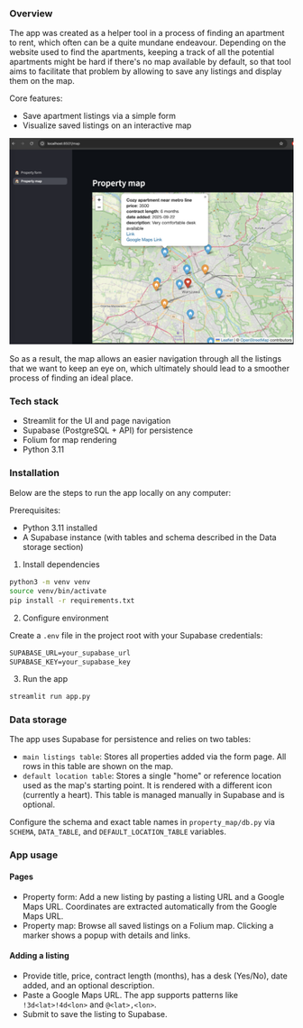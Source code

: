 ### Overview
The app was created as a helper tool in a process of finding an apartment to rent, which often can be a quite mundane endeavour. Depending on the website used to find the apartments, keeping a track of all the potential apartments might be hard if there's no map available by default, so that tool aims to facilitate that problem by allowing to save any listings and display them on the map.

Core features:
- Save apartment listings via a simple form
- Visualize saved listings on an interactive map

<img src="https://github.com/PrzemyslawKepka/property-map/blob/main/images/property_map.png" />

So as a result, the map allows an easier navigation through all the listings that we want to keep an eye on, which ultimately should lead to a smoother process of finding an ideal place.

### Tech stack

- Streamlit for the UI and page navigation
- Supabase (PostgreSQL + API) for persistence
- Folium for map rendering
- Python 3.11

### Installation

Below are the steps to run the app locally on any computer:

Prerequisites:
- Python 3.11 installed
- A Supabase instance (with tables and schema described in the Data storage section)

1) Install dependencies

```bash
python3 -m venv venv
source venv/bin/activate
pip install -r requirements.txt
```

2) Configure environment

Create a `.env` file in the project root with your Supabase credentials:

```env
SUPABASE_URL=your_supabase_url
SUPABASE_KEY=your_supabase_key
```

3) Run the app

```bash
streamlit run app.py
```

### Data storage

The app uses Supabase for persistence and relies on two tables:
  - `main listings table`: Stores all properties added via the form page. All rows in this table are shown on the map.
  - `default location table`: Stores a single "home" or reference location used as the map's starting point. It is rendered with a different icon (currently a heart). This table is managed manually in Supabase and is optional.

Configure the schema and exact table names in `property_map/db.py` via `SCHEMA`, `DATA_TABLE`, and `DEFAULT_LOCATION_TABLE` variables.

### App usage

#### Pages

- Property form: Add a new listing by pasting a listing URL and a Google Maps URL. Coordinates are extracted automatically from the Google Maps URL.
- Property map: Browse all saved listings on a Folium map. Clicking a marker shows a popup with details and links.

#### Adding a listing

- Provide title, price, contract length (months), has a desk (Yes/No), date added, and an optional description.
- Paste a Google Maps URL. The app supports patterns like `!3d<lat>!4d<lon>` and `@<lat>,<lon>`.
- Submit to save the listing to Supabase.


